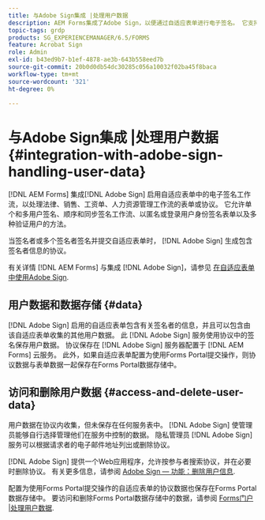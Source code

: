 ```yaml
---
title: 与Adobe Sign集成 |处理用户数据
description: AEM Forms集成了Adobe Sign，以便通过自适应表单进行电子签名。 它支持各种工作流的多个签名选项。
topic-tags: grdp
products: SG_EXPERIENCEMANAGER/6.5/FORMS
feature: Acrobat Sign
role: Admin
exl-id: b43ed9b7-b1ef-4878-ae3b-643b558eed7b
source-git-commit: 20b0d0db54dc30285c056a10032f02ba45f8baca
workflow-type: tm+mt
source-wordcount: '321'
ht-degree: 0%

---
```


# 与Adobe Sign集成 |处理用户数据 {#integration-with-adobe-sign-handling-user-data}

[!DNL AEM Forms] 集成[!DNL  Adobe Sign] 启用自适应表单中的电子签名工作流，以处理法律、销售、工资单、人力资源管理工作流的表单或协议。 它允许单个和多用户签名、顺序和同步签名工作流、以匿名或登录用户身份签名表单以及多种验证用户的方法。

当签名者或多个签名者签名并提交自适应表单时， [!DNL Adobe Sign] 生成包含签名者信息的协议。

有关详情 [!DNL AEM Forms] 与集成 [!DNL Adobe Sign]，请参见 [在自适应表单中使用Adobe Sign](/help/forms/using/working-with-adobe-sign.md).

## 用户数据和数据存储 {#data}

[!DNL Adobe Sign] 启用的自适应表单包含有关签名者的信息，并且可以包含由该自适应表单收集的其他用户数据。 此 [!DNL Adobe Sign] 服务使用协议中的签名保存用户数据。 协议保存在 [!DNL Adobe Sign] 服务器配置于 [!DNL AEM Forms] 云服务。 此外，如果自适应表单配置为使用Forms Portal提交操作，则协议数据与表单数据一起保存在Forms Portal数据存储中。

## 访问和删除用户数据 {#access-and-delete-user-data}

用户数据在协议内收集，但未保存在任何服务表中。 [!DNL Adobe Sign] 使管理员能够自行选择管理他们在服务中控制的数据。 隐私管理员 [!DNL Adobe Sign] 服务可以根据请求者的电子邮件地址列出或删除协议。

[!DNL Adobe Sign] 提供一个Web应用程序，允许按参与者搜索协议，并在必要时删除协议。 有关更多信息，请参阅 [Adobe Sign — 功能：删除用户信息](https://helpx.adobe.com/sign/help/adobesign_gdpr_user_deletion.html).

配置为使用Forms Portal提交操作的自适应表单的协议数据也保存在Forms Portal数据存储中。 要访问和删除Forms Portal数据存储中的数据，请参阅 [Forms门户 |处理用户数据](/help/forms/using/forms-portal-handling-user-data.md).
